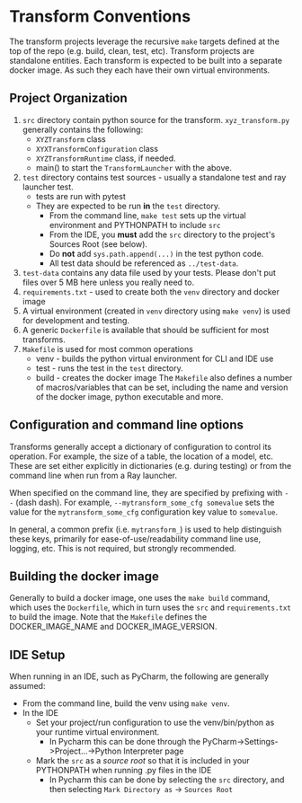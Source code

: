 # Transform Conventions

The transform projects leverage the recursive `make` targets defined at the top of the repo (e.g. build, clean, test, etc).
Transform projects are standalone entities.  Each transform is expected to be built into a separate docker image.  As such
they each have their own virtual environments.
 
## Project Organization
1. `src` directory contain python source for the transform.  `xyz_transform.py` 
generally contains the following:
    * `XYZTransform` class
    * `XYXTransformConfiguration` class
    * `XYZTransformRuntime` class, if needed.
    * main() to start the `TransformLauncher` with the above.
1. `test` directory contains test sources - usually a standalone test and ray launcher test.
    * tests are run with pytest
    * They are expected to be run **in** the `test` directory.
        * From the command line, `make test` sets up the virtual environment and PYTHONPATH to include `src`
        * From the IDE, you **must** add the `src` directory to the project's Sources Root (see below).
        * Do **not** add `sys.path.append(...)` in the test python code.
        * All test data should be referenced as `../test-data`.
2. `test-data` contains any data file used by your tests.  Please don't put files over 5 MB here unless you really need to.
3. `requirements.txt` - used to create both the `venv` directory and docker image
4. A virtual environment (created in `venv` directory using `make venv`) is used for development and testing.
5. A generic `Dockerfile` is available that should be sufficient for most transforms.  
6. `Makefile` is used for most common operations
    * venv - builds the python virtual environment for CLI and IDE use
    * test - runs the test in the `test` directory.
    * build - creates the docker image
The `Makefile` also defines a number of macros/variables that can be set, including the name and version of the docker image, 
python executable and more.

## Configuration and command line options
Transforms generally accept a dictionary of configuration to
control its operation.  For example, the size of a table, the location
of a model, etc. These are set either explicitly in dictionaries
(e.g. during testing) or from the command line when run from a Ray launcher.

When specified on the command line, they are specified by prefixing with
`--` (dash dash).  For example, `--mytransform_some_cfg somevalue` sets 
the value for the `mytransform_some_cfg` configuration key value to `somevalue`. 

In general, a common prefix (i.e. `mytransform_`) is used to help distinguish these keys, primarily
for ease-of-use/readability command line use, logging, etc.  This is not required, but
strongly recommended.

## Building the docker image
Generally to build a docker image, one uses the `make build` command, which uses
the `Dockerfile`, which in turn uses the `src` and `requirements.txt` to build the image. 
Note that the `Makefile` defines the DOCKER_IMAGE_NAME and DOCKER_IMAGE_VERSION.

## IDE Setup
When running in an IDE, such as PyCharm, the following are generally assumed:
* From the command line, build the venv using `make venv`.
* In the IDE
    * Set your project/run configuration to use the venv/bin/python as your runtime virtual environment.
        * In Pycharm this can be done through the PyCharm->Settings->Project...->Python Interpreter page
    * Mark the `src` as a _source root_ so that it is included in your PYTHONPATH when running .py files in the IDE
        * In Pycharm this can be done by selecting the `src` directory, and then selecting `Mark Directory as` -> `Sources Root`


